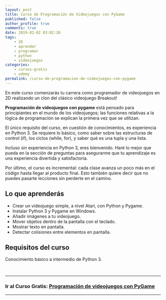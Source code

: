 ```yaml
---
layout: post
title: Curso de Programación de Videojuegos con PyGame
published: false
author_profile: true
comments: true
date: 2019-02-02 03:02:10
tags:
    - 2D
    - aprender
    - programar
    - python
    - videojuegos
categories:
    - cursos-gratis
    - udemy
permalink: /curso-de-programacion-de-videojuegos-con-pygame
---
```

En este curso comenzarás tu carrera como programador de videojuegos en 2D realizando un clon del clásico videojuego Breakout!

**Programación de videojuegos con pygame** está pensado para principiantes en el mundo de los videojuegos; las funciones relativas a la lógica de programación se explican la primera vez que se utilizan.

El único requisito del curso, en cuestión de conocimientos, es experiencia en Python 3. Se requiere lo básico, como saber sobre las estructuras de control (if), los ciclos (while, for), y saber qué es una tupla y una lista.

Incluso sin experiencia en Python 3, eres bienvenido. Haré lo mejor que pueda en la sección de preguntas para asegurarme que tu aprendizaje es una experiencia divertida y satisfactoria.

Por último, el curso es incremental: cada clase avanza un poco más en el código hasta llegar al producto final. Esto también quiere decir que no puedes pasarte lecciones sin perderte en el camino.

## Lo que aprenderás

  * Crear un videojuego simple, a nivel Atari, con Python y Pygame.
  * Instalar Python 3 y Pygame en Windows.
  * Añadir imágenes a tu videojuego.
  * Mover objetos dentro de la pantalla con el teclado.
  * Mostrar texto en pantalla.
  * Detectar colisiones entre elementos en pantalla.

## Requisitos del curso


  Conocimiento básico a intermedio de Python 3.


&nbsp;


  


* * *

### **Ir al Curso Gratis: [Programación de videojuegos con PyGame][1]**

* * *

###

 [1]: https://www.udemy.com/pygame-breakout/